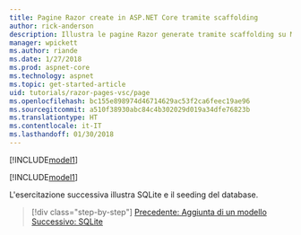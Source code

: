 ```yaml
---
title: Pagine Razor create in ASP.NET Core tramite scaffolding
author: rick-anderson
description: Illustra le pagine Razor generate tramite scaffolding su Mac.
manager: wpickett
ms.author: riande
ms.date: 1/27/2018
ms.prod: aspnet-core
ms.technology: aspnet
ms.topic: get-started-article
uid: tutorials/razor-pages-vsc/page
ms.openlocfilehash: bc155e898974d46714629ac53f2ca6feec19ae96
ms.sourcegitcommit: a510f38930abc84c4b302029d019a34dfe76823b
ms.translationtype: HT
ms.contentlocale: it-IT
ms.lasthandoff: 01/30/2018
---
```

[!INCLUDE[model1](../../includes/RP/page1.md)]

[!INCLUDE[model1](../../includes/RP/page2.md)]

L'esercitazione successiva illustra SQLite e il seeding del database.

>[!div class="step-by-step"]
[Precedente: Aggiunta di un modello](xref:tutorials/razor-pages-vsc/model)
[Successivo: SQLite](xref:tutorials/razor-pages-vsc/sql)

